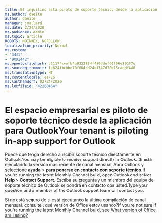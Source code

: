 ```yaml
---
title: El inquilino está piloto de soporte técnico desde la aplicación para Outlook
ms.author: daeite
author: daeite
manager: joallard
ms.date: 2/24/2020
ms.audience: Admin
ms.topic: article
ROBOTS: NOINDEX, NOFOLLOW
localization_priority: Normal
ms.custom:
- "3441"
- "9001442"
ms.openlocfilehash: b21174ceefb4a9222854f450ddef91f06e39157e
ms.sourcegitcommit: 1e624fbebbe70f064cd24e3347d70a75caedf840
ms.translationtype: MT
ms.contentlocale: es-ES
ms.lasthandoff: 02/24/2020
ms.locfileid: "42260464"
---
```

# <a name="your-tenant-is-piloting-in-app-support-for-outlook"></a><span data-ttu-id="290a5-102">El espacio empresarial es piloto de soporte técnico desde la aplicación para Outlook</span><span class="sxs-lookup"><span data-stu-id="290a5-102">Your tenant is piloting in-app support for Outlook</span></span>

<span data-ttu-id="290a5-103">Puede que tenga derecho a recibir soporte técnico directamente en Outlook.</span><span class="sxs-lookup"><span data-stu-id="290a5-103">You may be eligible to receive support directly in Outlook.</span></span> <span data-ttu-id="290a5-104">Si está ejecutando la versión más reciente de canal mensual, Abra Outlook y seleccione **ayuda** > **para ponerse en contacto con soporte técnico**.</span><span class="sxs-lookup"><span data-stu-id="290a5-104">If you're running the latest Monthly Channel build, open Outlook and select **Help** > **Contact Support**.</span></span> <span data-ttu-id="290a5-105">Escriba su pregunta y un miembro del equipo de soporte técnico de Outlook se pondrá en contacto con usted.</span><span class="sxs-lookup"><span data-stu-id="290a5-105">Type your question and a member of the Outlook support team will contact you.</span></span>

<span data-ttu-id="290a5-106">Si no está seguro de si está ejecutando la última compilación de canal mensual, consulte [¿qué versión de Office estoy usando?](https://support.office.com/article/932788B8-A3CE-44BF-BB09-E334518B8B19)</span><span class="sxs-lookup"><span data-stu-id="290a5-106">If you're not sure if you're running the latest Monthly Channel build, see [What version of Office am I using?](https://support.office.com/article/932788B8-A3CE-44BF-BB09-E334518B8B19)</span></span>